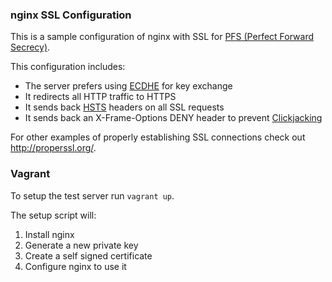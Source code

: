 ### nginx SSL Configuration
This is a sample configuration of nginx with SSL for [PFS (Perfect Forward Secrecy)](PFS). 

This configuration includes:

* The server prefers using [ECDHE] for key exchange
* It redirects all HTTP traffic to HTTPS
* It sends back [HSTS] headers on all SSL requests
* It sends back an X-Frame-Options DENY header to prevent [Clickjacking]
 
For other examples of properly establishing SSL connections check out http://properssl.org/.

### Vagrant
To setup the test server run `vagrant up`.

The setup script will:

1. Install nginx
2. Generate a new private key
3. Create a self signed certificate
4. Configure nginx to use it

[PFS]: http://en.wikipedia.org/wiki/Perfect_forward_secrecy
[ECDHE]: http://en.wikipedia.org/wiki/ECDHE
[HSTS]: http://en.wikipedia.org/wiki/HTTP_Strict_Transport_Security
[Clickjacking]: http://en.wikipedia.org/wiki/Clickjacking#X-Frame-Options

